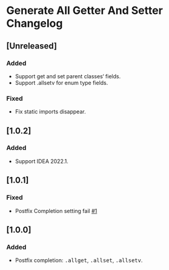 <!-- Keep a Changelog guide -> https://keepachangelog.com -->

# Generate All Getter And Setter Changelog

## [Unreleased]
### Added
- Support get and set parent classes‘ fields.
- Support .allsetv for enum type fields.

### Fixed
- Fix static imports disappear.

## [1.0.2]
### Added
- Support IDEA 2022.1.

## [1.0.1]
### Fixed
- Postfix Completion setting fail [#1](https://github.com/LiLittleCat/intellij-generate-all-getter-and-setter/issues/1)

## [1.0.0]
### Added
- Postfix completion: <kbd>.allget</kbd>, <kbd>.allset</kbd>, <kbd>.allsetv</kbd>.